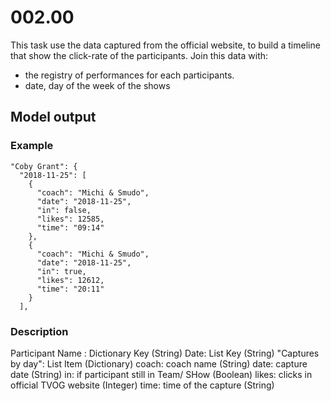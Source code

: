 # 002.00

This task use the data captured from the official website, to build a timeline that show the click-rate of the participants.
Join this data with:
  - the registry of performances for each participants.
  - date, day of the week of the shows

## Model output
### Example
```
"Coby Grant": {
  "2018-11-25": [
    {
      "coach": "Michi & Smudo",
      "date": "2018-11-25",
      "in": false,
      "likes": 12585,
      "time": "09:14"
    },
    {
      "coach": "Michi & Smudo",
      "date": "2018-11-25",
      "in": true,
      "likes": 12612,
      "time": "20:11"
    }
  ],
```
### Description
Participant Name : Dictionary Key (String)
  Date: List Key (String)
    "Captures by day": List Item (Dictionary)
      coach: coach name (String)
      date: capture date (String)
      in: if participant still in Team/ SHow (Boolean)
      likes: clicks in official TVOG website (Integer)
      time: time of the capture (String)
